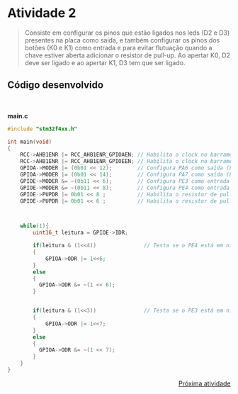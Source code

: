 # Atividade 2

> Consiste em configurar os pinos que estão ligados nos leds (D2 e D3) presentes na placa como saída, e também configurar os pinos dos botões (K0 e K1) como entrada e para evitar flutuação quando a chave estiver aberta adicionar o resistor de pull-up. Ao apertar K0, D2 deve ser ligado e ao apertar K1, D3 tem que ser ligado.


## Código desenvolvido

</br>

**main.c**
```c
#include "stm32f4xx.h"

int main(void)
{
	RCC->AHB1ENR |= RCC_AHB1ENR_GPIOAEN; // Habilita o clock no barramento da GPIOA
	RCC->AHB1ENR |= RCC_AHB1ENR_GPIOEEN; // Habilita o clock no barramento da GPIOE
	GPIOA->MODER |= (0b01 << 12);        // Configura PA6 como saída (Led D2)
	GPIOA->MODER |= (0b01 << 14);        // Configura PA7 como saída (Led D3)
	GPIOE->MODER &= ~(0b11 << 6);        // Configura PE3 como entrada
	GPIOE->MODER &= ~(0b11 << 8);        // Configura PE4 como entrada
	GPIOE->PUPDR |= 0b01 << 8 ;          // Habilita o resistor de pull-up em PE4 (Botão K0)
	GPIOE->PUPDR |= 0b01 << 6 ;          // Habilita o resistor de pull-up em PE3 (Botão K1)



	while(1){
		uint16_t leitura = GPIOE->IDR;

		if(leitura & (1<<4))               // Testa se o PE4 está em nível alto (chave aberta)
		{
			GPIOA->ODR |= 1<<6;
		}
		else
		{
		  GPIOA->ODR &= ~(1 << 6);
		}


		if(leitura & (1<<3))               // Testa se o PE3 está em nível alto (chave aberta)
		{
			GPIOA->ODR |= 1<<7;
		}
		else
		{
		  GPIOA->ODR &= ~(1 << 7);
		}
	}
}
```

<div style="display: flex; justify-content:space-between;">
	<a href=""></a>
	<a href="../Atividade 3">Próxima atividade</a>
</div>